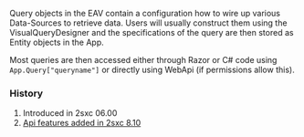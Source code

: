 ﻿---
uid: ToSic.Eav.DataSources.Queries
---

Query objects in the EAV contain a configuration how to wire up various Data-Sources to retrieve data. 
Users will usually construct them using the VisualQueryDesigner and the specifications of the query are then stored as Entity objects in the App. 

Most queries are then accessed either through Razor or C# code using `App.Query["queryname"]` or directly using WebApi (if permissions allow this).

### History

1. Introduced in 2sxc 06.00
1. [Api features added in 2sxc 8.10](https://2sxc.org/en/blog/post/releasing-2sxc-8-10-public-rest-api-visual-query-and-webapi-shuffle-datasource)
